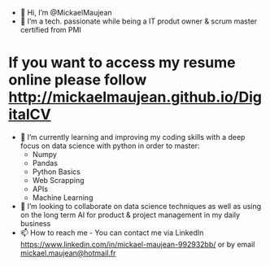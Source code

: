 - 👋 Hi, I’m @MickaelMaujean
- 👀 I’m a tech. passionate while being a IT produt owner & scrum master certified from PMI
# If you want to access my resume online please follow http://mickaelmaujean.github.io/DigitalCV #
- 🌱 I’m currently learning and improving my coding skills with a deep focus on data science with python in order to master:
    - Numpy
    - Pandas
    - Python Basics
    - Web Scrapping
    - APIs
    - Machine Learning
- 💞️ I’m looking to collaborate on data science techniques as well as using on the long term AI for product & project management in my daily business
- 📫 How to reach me - You can contact me via LinkedIn https://www.linkedin.com/in/mickael-maujean-992932bb/ or by email mickael.maujean@hotmail.fr
<!---
MickaelMaujean/MickaelMaujean is a ✨ special ✨ repository because its `README.md` (this file) appears on your GitHub profile.
You can click the Preview link to take a look at your changes.
--->
